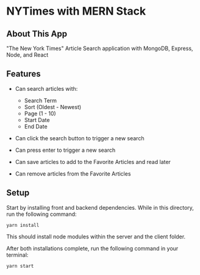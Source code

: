 # NYTimes with MERN Stack

## About This App

"The New York Times" Article Search application with MongoDB, Express, Node, and React

## Features

- Can search articles with:
    - Search Term
    - Sort (Oldest - Newest)
    - Page (1 - 10)
    - Start Date
    - End Date

- Can click the search button to trigger a new search
- Can press enter to trigger a new search

- Can save articles to add to the Favorite Articles and read later
- Can remove articles from the Favorite Articles


## Setup

Start by installing front and backend dependencies. While in this directory, run the following command:

```
yarn install
```

This should install node modules within the server and the client folder.

After both installations complete, run the following command in your terminal:

```
yarn start
```
